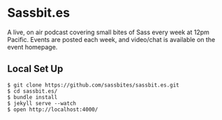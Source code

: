 # Sassbit.es

A live, on air podcast covering small bites of Sass every week at 12pm Pacific. Events are posted each week, and video/chat is available on the event homepage. 

## Local Set Up

    $ git clone https://github.com/sassbites/sassbit.es.git
    $ cd sassbit.es/
    $ bundle install
    $ jekyll serve --watch
    $ open http://localhost:4000/